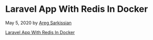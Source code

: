 # Laravel App With Redis In Docker

May 5, 2020 by [Areg Sarkissian](https://aregsar.com/about)

[Laravel App With Redis In Docker](https://aregsar.com/blog/2020/laravel-app-with-redis-in-docker)
